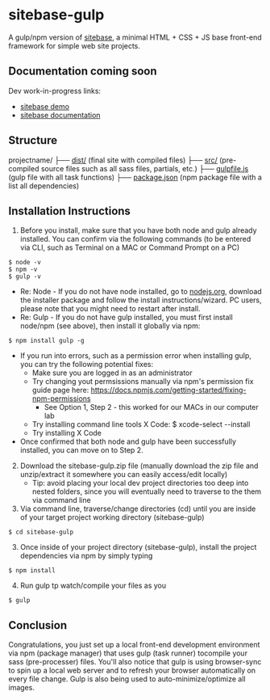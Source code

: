 # sitebase-gulp
A gulp/npm version of [sitebase](https://kccnma.github.io/sitebase/ "Sitebase"), a minimal HTML + CSS + JS base front-end framework for simple web site projects.

## Documentation coming soon
Dev work-in-progress links:
* [sitebase demo](https://kccnma.github.io/sitebase/ "Sitebase Demo")
* [sitebase documentation](https://kccnma.github.io/sitebase/documentation.html "Sitebase Docs")

## Structure 
projectname/
├── <a href="https://github.com/kccnma/teachingmaterials/sitebase-gulp/dist/">dist/</a> (final site with compiled files)
├── <a href="https://github.com/kccnma/teachingmaterials/sitebase-gulp/src/">src/</a> (pre-compiled source files such as all sass files, partials, etc.)
├── <a href="https://github.com/kccnma/teachingmaterials/sitebase-gulp/blob/master/gulpfile.js">gulpfile.js</a> (gulp file with all task functions) 
├── <a href="https://github.com/kccnma/teachingmaterials/sitebase-gulp/blob/master/package.json">package.json</a> (npm package file with a list all dependencies) 

## Installation Instructions
1. Before you install, make sure that you have both node and gulp already installed. You can confirm via the following commands (to be entered via CLI, such as Terminal on a MAC or Command Prompt on a PC)
~~~~
$ node -v
$ npm -v
$ gulp -v
~~~~
* Re: Node - If you do not have node installed, go to [nodejs.org](https://nodejs.org/en/ "Node JS"), download the installer package and follow the install instructions/wizard. PC users, please note that you might need to restart after install.
* Re: Gulp - If you do not have gulp installed, you must first install node/npm (see above), then install it globally via npm:
~~~~
$ npm install gulp -g
~~~~
* If you run into errors, such as a permission error when installing gulp, you can try the following potential fixes:
    * Make sure you are logged in as an administrator
    * Try changing yout permsissions manually via npm's permission fix guide page here: https://docs.npmjs.com/getting-started/fixing-npm-permissions
        * See Option 1, Step 2 - this worked for our MACs in our computer lab
    * Try installing command line tools X Code: $ xcode-select --install
    * Try installing X Code
* Once confirmed that both node and gulp have been successfully installed, you can move on to Step 2.
2. Download the sitebase-gulp.zip file (manually download the zip file and unzip/extract it somewhere you can easily access/edit locally)
    * Tip: avoid placing your local dev project directories too deep into nested folders, since you will eventually need to traverse to the them via command line
3. Via command line, traverse/change directories (cd) until you are inside of your target project working directory (sitebase-gulp)
~~~~
$ cd sitebase-gulp
~~~~
3. Once inside of your project directory (sitebase-gulp), install the project dependencies via npm by simply typing
~~~~
$ npm install
~~~~
4. Run gulp tp watch/compile your files as you 
~~~~
$ gulp
~~~~
## Conclusion
Congratulations, you just set up a local front-end development environment via npm (package manager) that uses gulp (task runner) tocompile your sass (pre-processer) files. You'll also notice that gulp is using browser-sync to spin up a local web server and to refresh your browser automatically on every file change. Gulp is also being used to auto-minimize/optimize all images.
